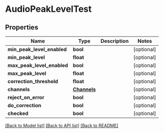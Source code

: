 # AudioPeakLevelTest

## Properties
Name | Type | Description | Notes
------------ | ------------- | ------------- | -------------
**min_peak_level_enabled** | **bool** |  | [optional] 
**min_peak_level** | **float** |  | [optional] 
**max_peak_level_enabled** | **bool** |  | [optional] 
**max_peak_level** | **float** |  | [optional] 
**correction_threshold** | **float** |  | [optional] 
**channels** | [**Channels**](Channels.md) |  | [optional] 
**reject_on_error** | **bool** |  | [optional] 
**do_correction** | **bool** |  | [optional] 
**checked** | **bool** |  | [optional] 

[[Back to Model list]](../README.md#documentation-for-models) [[Back to API list]](../README.md#documentation-for-api-endpoints) [[Back to README]](../README.md)


